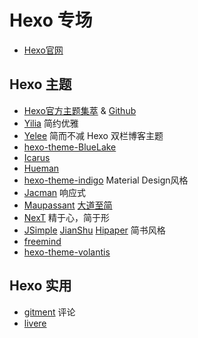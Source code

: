 # Hexo 专场

- [Hexo官网](https://hexo.io/)

## Hexo 主题 

- [Hexo官方主题集萃](https://hexo.io/themes/) & [Github](https://github.com/hexojs/hexo/wiki/Themes)
- [Yilia](https://github.com/litten/hexo-theme-yilia) 简约优雅
- [Yelee](https://github.com/MOxFIVE/hexo-theme-yelee)  简而不减 Hexo 双栏博客主题
- [hexo-theme-BlueLake](https://github.com/chaooo/hexo-theme-BlueLake)
- [Icarus](https://github.com/ppoffice/hexo-theme-icarus)
- [Hueman](https://github.com/ppoffice/hexo-theme-hueman)
- [hexo-theme-indigo](https://github.com/yscoder/hexo-theme-indigo) Material Design风格
- [Jacman](https://github.com/wuchong/jacman) 响应式    
- [Maupassant](https://github.com/icylogic/maupassant-hexo) [大道至简](https://www.haomwei.com/technology/maupassant-hexo.html)
- [NexT](https://github.com/iissnan/hexo-theme-next) 精于心，简于形     
- [JSimple](https://github.com/tangkunyin/hexo-theme-jsimple) [JianShu](https://github.com/jiangmuzi/jianshu)  [Hipaper](https://github.com/iTimeTraveler/hexo-theme-hipaper) 简书风格   
- [freemind](https://github.com/wzpan/hexo-theme-freemind)  
- [hexo-theme-volantis](https://github.com/volantis-x/hexo-theme-volantis)

## Hexo 实用

- [gitment](https://github.com/imsun/gitment) 评论
- [livere](https://livere.com)
